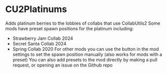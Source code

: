 # CU2Platinums

Adds platinum berries to the lobbies of collabs that use CollabUtils2
Some mods have preset spawn positions for the platinum including:
- Strawberry Jam Collab 2024
- Secret Santa Collab 2024
- Spring Collab 2020
For other mods you can use the button in the mod settings to set the spawn position manually (also works for mods with a preset)
You can also add presets to the mod directly by making a pull request, or opening an issue on the Github repo
